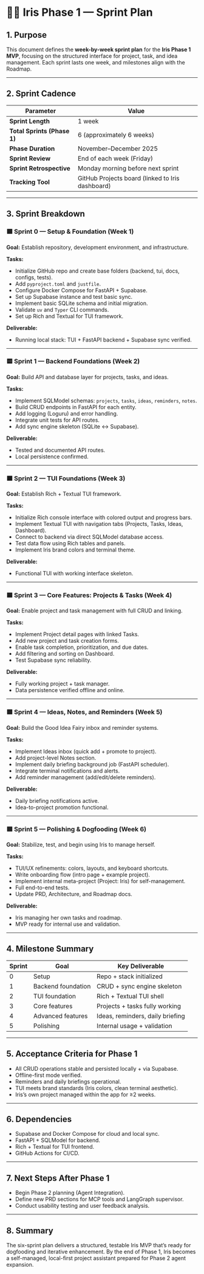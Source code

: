 # 🏃‍♀️ Iris Phase 1 — Sprint Plan

## 1. Purpose

This document defines the **week-by-week sprint plan** for the **Iris Phase 1 MVP**, focusing on the structured interface for project, task, and idea management. Each sprint lasts one week, and milestones align with the Roadmap.

---

## 2. Sprint Cadence

| Parameter                   | Value                                            |
| --------------------------- | ------------------------------------------------ |
| **Sprint Length**           | 1 week                                           |
| **Total Sprints (Phase 1)** | 6 (approximately 6 weeks)                        |
| **Phase Duration**          | November–December 2025                           |
| **Sprint Review**           | End of each week (Friday)                        |
| **Sprint Retrospective**    | Monday morning before next sprint                |
| **Tracking Tool**           | GitHub Projects board (linked to Iris dashboard) |

---

## 3. Sprint Breakdown

### 🟩 **Sprint 0 — Setup & Foundation (Week 1)**

**Goal:** Establish repository, development environment, and infrastructure.

**Tasks:**

- Initialize GitHub repo and create base folders (backend, tui, docs, configs, tests).
- Add `pyproject.toml` and `justfile`.
- Configure Docker Compose for FastAPI + Supabase.
- Set up Supabase instance and test basic sync.
- Implement basic SQLite schema and initial migration.
- Validate `uv` and `Typer` CLI commands.
- Set up Rich and Textual for TUI framework.

**Deliverable:**

- Running local stack: TUI + FastAPI backend + Supabase sync verified.

---

### 🟨 **Sprint 1 — Backend Foundations (Week 2)**

**Goal:** Build API and database layer for projects, tasks, and ideas.

**Tasks:**

- Implement SQLModel schemas: `projects`, `tasks`, `ideas`, `reminders`, `notes`.
- Build CRUD endpoints in FastAPI for each entity.
- Add logging (Loguru) and error handling.
- Integrate unit tests for API routes.
- Add sync engine skeleton (SQLite ↔ Supabase).

**Deliverable:**

- Tested and documented API routes.
- Local persistence confirmed.

---

### 🟧 **Sprint 2 — TUI Foundations (Week 3)**

**Goal:** Establish Rich + Textual TUI framework.

**Tasks:**

- Initialize Rich console interface with colored output and progress bars.
- Implement Textual TUI with navigation tabs (Projects, Tasks, Ideas, Dashboard).
- Connect to backend via direct SQLModel database access.
- Test data flow using Rich tables and panels.
- Implement Iris brand colors and terminal theme.

**Deliverable:**

- Functional TUI with working interface skeleton.

---

### 🟦 **Sprint 3 — Core Features: Projects & Tasks (Week 4)**

**Goal:** Enable project and task management with full CRUD and linking.

**Tasks:**

- Implement Project detail pages with linked Tasks.
- Add new project and task creation forms.
- Enable task completion, prioritization, and due dates.
- Add filtering and sorting on Dashboard.
- Test Supabase sync reliability.

**Deliverable:**

- Fully working project + task manager.
- Data persistence verified offline and online.

---

### 🟪 **Sprint 4 — Ideas, Notes, and Reminders (Week 5)**

**Goal:** Build the Good Idea Fairy inbox and reminder systems.

**Tasks:**

- Implement Ideas inbox (quick add + promote to project).
- Add project-level Notes section.
- Implement daily briefing background job (FastAPI scheduler).
- Integrate terminal notifications and alerts.
- Add reminder management (add/edit/delete reminders).

**Deliverable:**

- Daily briefing notifications active.
- Idea-to-project promotion functional.

---

### 🟥 **Sprint 5 — Polishing & Dogfooding (Week 6)**

**Goal:** Stabilize, test, and begin using Iris to manage herself.

**Tasks:**

- TUI/UX refinements: colors, layouts, and keyboard shortcuts.
- Write onboarding flow (intro page + example project).
- Implement internal meta-project (Project: Iris) for self-management.
- Full end-to-end tests.
- Update PRD, Architecture, and Roadmap docs.

**Deliverable:**

- Iris managing her own tasks and roadmap.
- MVP ready for internal use and validation.

---

## 4. Milestone Summary

| Sprint | Goal               | Key Deliverable                  |
| ------ | ------------------ | -------------------------------- |
| 0      | Setup              | Repo + stack initialized         |
| 1      | Backend foundation | CRUD + sync engine skeleton      |
| 2      | TUI foundation     | Rich + Textual TUI shell         |
| 3      | Core features      | Projects + tasks fully working   |
| 4      | Advanced features  | Ideas, reminders, daily briefing |
| 5      | Polishing          | Internal usage + validation      |

---

## 5. Acceptance Criteria for Phase 1

- All CRUD operations stable and persisted locally + via Supabase.
- Offline-first mode verified.
- Reminders and daily briefings operational.
- TUI meets brand standards (Iris colors, clean terminal aesthetic).
- Iris’s own project managed within the app for ≥2 weeks.

---

## 6. Dependencies

- Supabase and Docker Compose for cloud and local sync.
- FastAPI + SQLModel for backend.
- Rich + Textual for TUI frontend.
- GitHub Actions for CI/CD.

---

## 7. Next Steps After Phase 1

- Begin Phase 2 planning (Agent Integration).
- Define new PRD sections for MCP tools and LangGraph supervisor.
- Conduct usability testing and user feedback analysis.

---

## 8. Summary

The six-sprint plan delivers a structured, testable Iris MVP that’s ready for dogfooding and iterative enhancement. By the end of Phase 1, Iris becomes a self-managed, local-first project assistant prepared for Phase 2 agent expansion.

